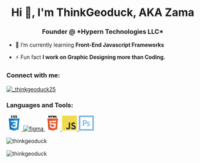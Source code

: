 <h1 align="center">Hi 👋, I'm ThinkGeoduck, AKA Zama</h1>
<h3 align="center">Founder @ *Hypern Technologies LLC*</h3>

- 🌱 I’m currently learning **Front-End Javascript Frameworks**

- ⚡ Fun fact **I work on Graphic Designing more than Coding.**

<h3 align="left">Connect with me:</h3>
<p align="left">
<a href="https://instagram.com/_thinkgeoduck25" target="blank"><img align="center" src="https://raw.githubusercontent.com/rahuldkjain/github-profile-readme-generator/master/src/images/icons/Social/instagram.svg" alt="_thinkgeoduck25" height="30" width="40" /></a>
</p>

<h3 align="left">Languages and Tools:</h3>
<p align="left"> <a href="https://www.w3schools.com/css/" target="_blank" rel="noreferrer"> <img src="https://raw.githubusercontent.com/devicons/devicon/master/icons/css3/css3-original-wordmark.svg" alt="css3" width="40" height="40"/> </a> <a href="https://www.figma.com/" target="_blank" rel="noreferrer"> <img src="https://www.vectorlogo.zone/logos/figma/figma-icon.svg" alt="figma" width="40" height="40"/> </a> <a href="https://www.w3.org/html/" target="_blank" rel="noreferrer"> <img src="https://raw.githubusercontent.com/devicons/devicon/master/icons/html5/html5-original-wordmark.svg" alt="html5" width="40" height="40"/> </a> <a href="https://developer.mozilla.org/en-US/docs/Web/JavaScript" target="_blank" rel="noreferrer"> <img src="https://raw.githubusercontent.com/devicons/devicon/master/icons/javascript/javascript-original.svg" alt="javascript" width="40" height="40"/> </a> <a href="https://www.photoshop.com/en" target="_blank" rel="noreferrer"> <img src="https://raw.githubusercontent.com/devicons/devicon/master/icons/photoshop/photoshop-line.svg" alt="photoshop" width="40" height="40"/> </a> </p>

<p><img align="center" src="https://github-readme-stats.vercel.app/api/top-langs?username=thinkgeoduck&show_icons=true&locale=en&layout=compact" alt="thinkgeoduck" /></p>

<p><img align="center" src="https://github-readme-streak-stats.herokuapp.com/?user=thinkgeoduck&" alt="thinkgeoduck" /></p>
